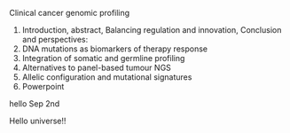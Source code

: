 
Clinical cancer genomic profiling

1. Introduction, abstract, Balancing regulation and innovation, Conclusion and perspectives: 
2. DNA mutations as biomarkers of therapy response
3. Integration of somatic and germline profiling
4. Alternatives to panel-based tumour NGS
5. Allelic configuration and mutational signatures
6. Powerpoint

hello Sep 2nd

Hello universe!!
